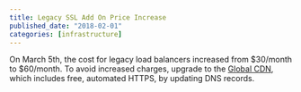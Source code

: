 ```yaml
---
title: Legacy SSL Add On Price Increase
published_date: "2018-02-01"
categories: [infrastructure]
---
```

On March 5th, the cost for legacy load balancers increased from $30/month to  $60/month. To avoid increased charges, upgrade to the [Global CDN](https://pantheon.io/global-cdn), which includes free, automated HTTPS,  by updating DNS records.
